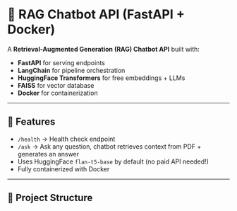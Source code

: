 # 🧠 RAG Chatbot API (FastAPI + Docker)

A **Retrieval-Augmented Generation (RAG) Chatbot API** built with:
- **FastAPI** for serving endpoints
- **LangChain** for pipeline orchestration
- **HuggingFace Transformers** for free embeddings + LLMs
- **FAISS** for vector database
- **Docker** for containerization

---

## 🚀 Features
- `/health` → Health check endpoint
- `/ask` → Ask any question, chatbot retrieves context from PDF + generates an answer
- Uses HuggingFace `flan-t5-base` by default (no paid API needed!)
- Fully containerized with Docker

---

## 📂 Project Structure


